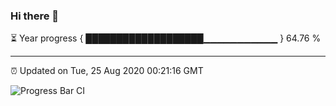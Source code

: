 ### Hi there 👋

⏳ Year progress { ███████████████████▁▁▁▁▁▁▁▁▁▁▁ } 64.76 %

---

⏰ Updated on Tue, 25 Aug 2020 00:21:16 GMT

![Progress Bar CI](https://github.com/liununu/liununu/workflows/Progress%20Bar%20CI/badge.svg)
